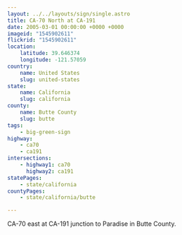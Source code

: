 ```yaml
---
layout: ../../layouts/sign/single.astro
title: CA-70 North at CA-191
date: 2005-03-01 00:00:00 +0000 +0000
imageid: "1545902611"
flickrid: "1545902611"
location:
    latitude: 39.646374
    longitude: -121.57059
country:
    name: United States
    slug: united-states
state:
    name: California
    slug: california
county:
    name: Butte County
    slug: butte
tags:
    - big-green-sign
highway:
    - ca70
    - ca191
intersections:
    - highway1: ca70
      highway2: ca191
statePages:
    - state/california
countyPages:
    - state/california/butte

---
```

CA-70 east at CA-191 junction to Paradise in Butte County.